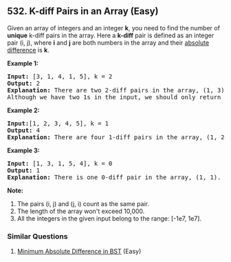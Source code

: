 <!--|This file generated by command(leetcode description); DO NOT EDIT.    |-->
<!--+----------------------------------------------------------------------+-->
<!--|@author    Openset <openset.wang@gmail.com>                           |-->
<!--|@link      https://github.com/openset                                 |-->
<!--|@home      https://github.com/openset/leetcode                        |-->
<!--+----------------------------------------------------------------------+-->

## 532. K-diff Pairs in an Array (Easy)

<p>
Given an array of integers and an integer <b>k</b>, you need to find the number of <b>unique</b> k-diff pairs in the array. Here a <b>k-diff</b> pair is defined as an integer pair (i, j), where <b>i</b> and <b>j</b> are both numbers in the array and their <a href = "https://en.wikipedia.org/wiki/Absolute_difference">absolute difference</a> is <b>k</b>.
</p>


<p><b>Example 1:</b><br />
<pre>
<b>Input:</b> [3, 1, 4, 1, 5], k = 2
<b>Output:</b> 2
<b>Explanation: </b>There are two 2-diff pairs in the array, (1, 3) and (3, 5).</br>Although we have two 1s in the input, we should only return the number of <b>unique</b> pairs.
</pre>
</p>

<p><b>Example 2:</b><br />
<pre>
<b>Input:</b>[1, 2, 3, 4, 5], k = 1
<b>Output: </b>4
<b>Explanation:</b> There are four 1-diff pairs in the array, (1, 2), (2, 3), (3, 4) and (4, 5).
</pre>
</p>

<p><b>Example 3:</b><br />
<pre>
<b>Input: </b>[1, 3, 1, 5, 4], k = 0
<b>Output: </b>1
<b>Explanation:</b> There is one 0-diff pair in the array, (1, 1).
</pre>
</p>

<p><b>Note:</b><br>
<ol>
<li>The pairs (i, j) and (j, i) count as the same pair.</li>
<li>The length of the array won't exceed 10,000.</li>
<li>All the integers in the given input belong to the range: [-1e7, 1e7].</li>
</ol>
</p>

### Similar Questions
  1. [Minimum Absolute Difference in BST](https://github.com/openset/leetcode/tree/master/solution/minimum-absolute-difference-in-bst) (Easy)
